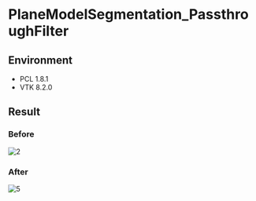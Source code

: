 # PlaneModelSegmentation_PassthroughFilter
## Environment
* PCL 1.8.1
* VTK 8.2.0
## Result
### Before
![2](https://user-images.githubusercontent.com/50348889/76933592-6c038600-6928-11ea-88de-8c4d52802a23.PNG)
### After
![5](https://user-images.githubusercontent.com/50348889/76933622-7f165600-6928-11ea-845d-9a8a4d2541e9.PNG)

